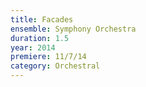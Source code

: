 ```yaml
---
title: Facades
ensemble: Symphony Orchestra
duration: 1.5
year: 2014
premiere: 11/7/14
category: Orchestral
---
```

